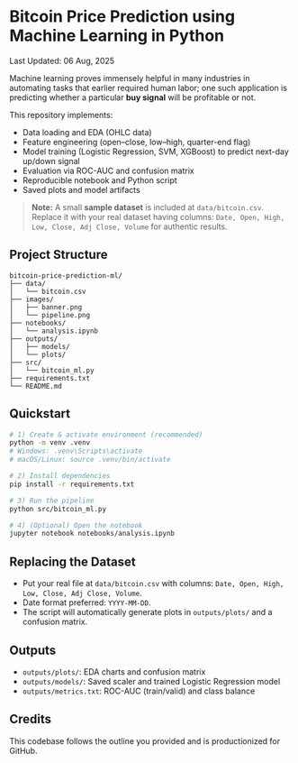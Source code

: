 # Bitcoin Price Prediction using Machine Learning in Python

Last Updated: 06 Aug, 2025

Machine learning proves immensely helpful in many industries in automating tasks that earlier required human labor; one such application is predicting whether a particular **buy signal** will be profitable or not.

This repository implements:
- Data loading and EDA (OHLC data)
- Feature engineering (open–close, low–high, quarter-end flag)
- Model training (Logistic Regression, SVM, XGBoost) to predict next-day up/down signal
- Evaluation via ROC-AUC and confusion matrix
- Reproducible notebook and Python script
- Saved plots and model artifacts

> **Note:** A small **sample dataset** is included at `data/bitcoin.csv`. Replace it with your real dataset having columns: `Date, Open, High, Low, Close, Adj Close, Volume` for authentic results.

## Project Structure
```
bitcoin-price-prediction-ml/
├── data/
│   └── bitcoin.csv
├── images/
│   ├── banner.png
│   └── pipeline.png
├── notebooks/
│   └── analysis.ipynb
├── outputs/
│   ├── models/
│   └── plots/
├── src/
│   └── bitcoin_ml.py
├── requirements.txt
└── README.md
```

## Quickstart
```bash
# 1) Create & activate environment (recommended)
python -m venv .venv
# Windows: .venv\Scripts\activate
# macOS/Linux: source .venv/bin/activate

# 2) Install dependencies
pip install -r requirements.txt

# 3) Run the pipeline
python src/bitcoin_ml.py

# 4) (Optional) Open the notebook
jupyter notebook notebooks/analysis.ipynb
```

## Replacing the Dataset
- Put your real file at `data/bitcoin.csv` with columns:
  `Date, Open, High, Low, Close, Adj Close, Volume`.
- Date format preferred: `YYYY-MM-DD`.
- The script will automatically generate plots in `outputs/plots/` and a confusion matrix.

## Outputs
- `outputs/plots/`: EDA charts and confusion matrix
- `outputs/models/`: Saved scaler and trained Logistic Regression model
- `outputs/metrics.txt`: ROC-AUC (train/valid) and class balance

## Credits
This codebase follows the outline you provided and is productionized for GitHub.
